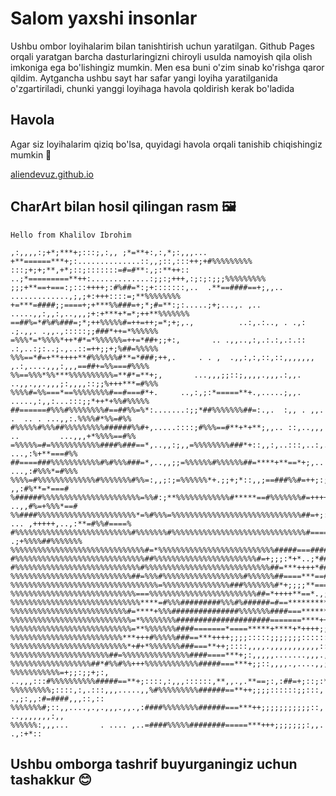# Salom yaxshi insonlar

Ushbu ombor loyihalarim bilan tanishtirish uchun yaratilgan.
Github Pages orqali yaratgan barcha dasturlaringizni chiroyli
usulda namoyish qila olish imkoniga ega bo'lishingiz mumkin.
Men esa buni o'zim sinab ko'rishga qaror qildim.
Aytgancha ushbu sayt har safar yangi loyiha yaratilganida o'zgartiriladi,
chunki yanggi loyihaga havola qoldirish kerak bo'ladida

## Havola

Agar siz loyihalarim qiziq bo'lsa, quyidagi havola orqali tanishib chiqishingiz mumkin 🔗

[aliendevuz.github.io](https://aliendevuz.github.io/)

## CharArt bilan hosil qilingan rasm 🖼️

```
Hello from Khalilov Ibrohim

,:,,,,:;+*;***+;:::;,:,, ;*=**+:,:,*;:,,,...  +**======***+;:..............::,,;::,:::++;+#%%%%%%%%%
:::;+;+;**,+*;::;:::::::=#=#**:,;:**++::   ..;*=========**++:.............:;;:;+++,:;:;:;;;%%%%%%%%%
;;;+**==+===:;:::++++;:#%##=*:;+:::::::,..  .**==####==+;,,.. .............,;,;+:+++::::=;**%%%%%%%%
+=***=####;;====+;+***%%###=+;*;#=**:;:.....;+;...,. ,..    .....,,:,,:,..,,,;+:+***+*=*;++**%%%%%%%
==##%=*#%#%###=;*;++%%%%%#=++=++;=*;+;,.,          ..:,.:.., . .,: .;.,,. .,,.,:::::;;###*++=*%%%%%%
=%%%*=*%%%%*++*#*=*%%%%%%=++=*##+;;+:,       .. .,,..,:,.:.:,.:.:: .:,..:;:..;.,..::=++;;+;%##=%%%%%
%%%==*#=+**++++**#%%%%%%#**=*###;++,.     . . ,  .,,:,:,::,::,,,,,,, ,.:,....,,,:,,,==##+=%%===#%%%%
%%==%%%*%%***%%%%%%%%%%=**#*=**+;,       ...,,,;;::;,,,,.,,,.:,,.  ..,,.,,.,,,;:,,,,::;;%+++***=#%%%
%%%%#=%%===*==%%%%%%%%#==#===#*+.     ..,:,;:*=====**+.,.....;,,.    .....,:,,:...:::;;*++*+%%#%%%%%
##======#%%%#%%%%%%%%#==##%%=%*:.......:;;*##%%%%%%%##=:.,.  :,, . ,,.   .  .. . ...,,:.%%%%#*%%=#%%
#%%%%%#%%%##%%%%%%%%%######%%#+,.....::::;#%%%==#**+*+**;,,.. ::,..,,,  ..         ...,,,+*%%%%==#%%
=%%%%%=#=%%%%%%%%%%%####%###==*,..,,:;,,=%%%%%%%%###*+::,,:,..:::,..:,..,,.          ...,:%+**===#%%
##====###%%%%%%%%%%%#%#%%%###=*,..,,;;=%%%%%%#%%%%%%##=****+**==*+;,..               ...,:#%%%*=#%%%
%%%%=#%%%%%%%%%%%%%#%%%%%%%#%%=:,,;:;=%%%%%%*+.;;+;*::,,;==###%%#=++;:;:,,::,..        ,,:#%**=*===#
%######%%%%%%%%%%%%%%%%%%%%%%=%%#:;**%%%%%%%%%%%%#*****==#%%%%%%%#=+++++***+++;;:... ..,,#%=+%%%*==#
%%####%%%%%%%%%%%%%%%%%%%%%%*=%#%%%=%%%%%%%%%%%%%%%%%%%%%%%%%%%%%##=+;:. ... ,+++++,..,:**=#%%#====%
#%%%%%%%%%%%%%%%%%%%%%%%%%%#%%%%%%%#%%%%%%%%%%%%%%%%%%%%%%%%%%%%%%#======*;++;:;+*+ .;+%%%%##%%%%%%%
%%%%%%%%%%%%%%%%%%%%%%%%%%%%%%#=*%%%%%%%%%%%%%%%%%%%%%%%%%%#####===############====,=%===%%========%
#%%%%%%%%%%%%%%%%%%%%%%%%%%%%%##%%%%%%%%%%%%%%%%%%%%%%%#=+;;;:*+*..;*#####%#######*%%###=%%=%%%#=%%#
#%%%%%%%%%%%%%%%%%%%%%%%%%%%%#%%%%%%%%%%%%%%%%%%%%%%%%%%%%##=***++++*####%%####===+;==%%%#==*=*=%%**
%%%%%%%%%%%%%%%%%%%%%%%%%%%##=%%%#%%%%%%%%%%%%%%%%%%#%%%%%%##====***==########==**;===##%%%%%%**%%%%
%%%%%%%%%%%%%%%%%%%%%%%%%%%%%%%%%=%%%%%%%%%%%%%%%###%%%%%%%#*+;;;;**====###===**+++=%%%%%%==*%%%*%%%
%%%%%%%%%%%%%%%%%%%%%%%%%%%%===%%%%%%%%%%%%%%%%%%%%%%%%##=*++++**==*.,;=====***+++%%=%##==**%%%*=#=+
%%%%%%%%%%%%%%%%%%%%%%%%%%%%%****=#%%%#########%%%#%######=#==***************++***%%%%===#++++++###;
%%%%%%%%%%%%%%%%%%%%%%%%%%#=****+%%%###############%%%%%%%####===*******+++++++#%%%**==*%%%#+++##%;#
%%%%%%%%%%%%%%%%%%%%%%%%%%%=*%%%%%%%%#####################=======****++++++++*%%%%%%***%%%%=+;%####+
%%%%%%%%%%%%%%%%%%%%%%%%%%%=**%%%%%%%####=======*====*****+****+*++++;;;;;;;+++=%%%%;+%%%#%++;;;:%#;
%%%%%%%%%%%%%%%%%%%%%%%%%***+++#%%%%%###==***++++;;;;:::::;;;;;;;::::::::;;;;#%#;;;;;;;;+;;;;;;:%#=;
%%%%%%%%%%%%%%%%%%%%%%%%%%*+#+*%%%%%%%###===**++;::::,,,,.,,,,,,,,,,,::::==##%;+#%%#%%;;;;;;*####+;:
%%%%%%%%%%%%%%%%%%%%%%##=%%%%%%%%%%%%%%%####====***+;:,,,,,.......,,,.,:::*###;+#%#:;;;;+#*:;===::::
%%%%%%%%%%%%%%%%%%##*#%%#%%+++%%%%%%%%%%%%#####===***+;;::,,,,.,....,,;*====:::::####==###====*###=#
%%%%%%%%%%%=+;;:;;+;:,  ..,,,:::#%%%%%%%%%%#####==**+;::::,:,,,::::::,**,,.,.**==;:,:##=+;::;:*=#:::
%%%%%%%%%;::::,:,.:::,,,.....,,%#%%%%%%%%%######==**++;;;;::::::;;:::,         .,;:,,:#=####,,,::,::
%%%%%%%#;::,,....,.,.,,,.,,.,:####%%%%%%%%######===***++;;;;;;;;;;;::,                  ..,,,,,,,:,,
%%%%%%:,,,...       . .... ,..=####%%%%%########=====***+++;;;;;;;:,,.                       .,:+*::
```

## Ushbu omborga tashrif buyurganingiz uchun tashakkur 😊
